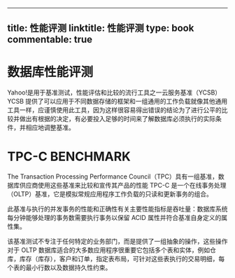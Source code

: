 
---
title: 性能评测
linktitle: 性能评测
type: book
commentable: true
---

# 数据库性能评测

Yahoo!是用于基准测试，性能评估和比较的流行工具之一云服务基准（YCSB）YCSB 提供了可以应用于不同数据存储的框架和一组通用的工作负载就像其他通用工具一样，应谨慎使用此工具，因为这样很容易得出错误的结论为了进行公平的比较并做出有根据的决定，有必要投入足够的时间来了解数据库必须执行的实际条件，并相应地调整基准。

# TPC-C BENCHMARK

The Transaction Processing Performance Council（TPC）具有一组基准，数据库供应商使用这些基准来比较和宣传其产品的性能 TPC-C 是一个在线事务处理（OLTP）基准，它是模拟常规应用程序工作负载的只读和更新事务的组合。

此基准与执行的并发事务的性能和正确性有关主要性能指标是吞吐量：数据库系统每分钟能够处理的事务数需要执行事务以保留 ACID 属性并符合基准自身定义的属性集。

该基准测试不专注于任何特定的业务部门，而是提供了一组抽象的操作，这些操作对于 OLTP 数据库适合的大多数应用程序很重要它包括多个表和实体，例如仓库，库存（库存），客户和订单，指定表布局，可针对这些表执行的交易明细，每个表的最小行数以及数据持久性约束。

    